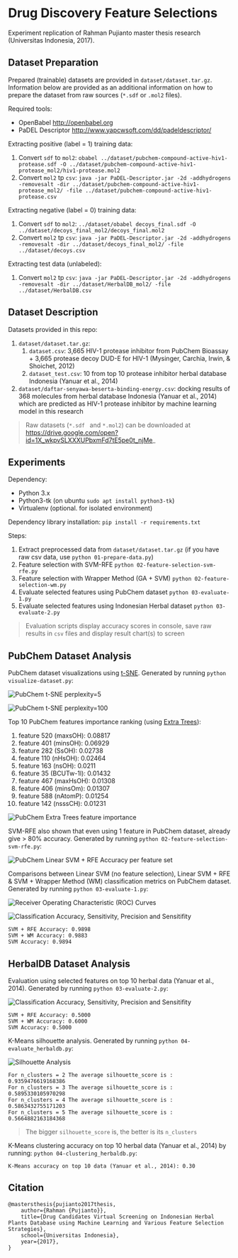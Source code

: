 # Drug Discovery Feature Selections

Experiment replication of Rahman Pujianto master thesis research (Universitas Indonesia, 2017).

## Dataset Preparation

Prepared (trainable) datasets are provided in `dataset/dataset.tar.gz`. Information below are provided as an additional information on how to prepare the dataset from raw sources (`*.sdf` or `.mol2` files).

Required tools:

* OpenBabel http://openbabel.org
* PaDEL Descriptor http://www.yapcwsoft.com/dd/padeldescriptor/

Extracting positive (label = 1) training data:

1. Convert `sdf` to `mol2`: `obabel ../dataset/pubchem-compound-active-hiv1-protease.sdf -O ../dataset/pubchem-compound-active-hiv1-protease_mol2/hiv1-protease.mol2`
1. Convert `mol2` tp `csv`: `java -jar PaDEL-Descriptor.jar -2d -addhydrogens -removesalt -dir ../dataset/pubchem-compound-active-hiv1-protease_mol2/ -file ../dataset/pubchem-compound-active-hiv1-protease.csv`

Extracting negative (label = 0) training data:

1. Convert `sdf` to `mol2`: `../dataset/obabel decoys_final.sdf -O ../dataset/decoys_final_mol2/decoys_final.mol2`
1. Convert `mol2` tp `csv`: `java -jar PaDEL-Descriptor.jar -2d -addhydrogens -removesalt -dir ../dataset/decoys_final_mol2/ -file ../dataset/decoys.csv`

Extracting test data (unlabeled):

1. Convert `mol2` tp `csv`: `java -jar PaDEL-Descriptor.jar -2d -addhydrogens -removesalt -dir ../dataset/HerbalDB_mol2/ -file ../dataset/HerbalDB.csv`

## Dataset Description

Datasets provided in this repo:

1. `dataset/dataset.tar.gz`: 
    1. `dataset.csv`: 3,665 HIV-1 protease inhibitor from PubChem Bioassay + 3,665 protease decoy DUD-E for HIV-1 (Mysinger, Carchia, Irwin, & Shoichet, 2012)
    1. `dataset_test.csv`: 10 from top 10 protease inhibitor herbal database Indonesia (Yanuar et al., 2014)
1. `dataset/daftar-senyawa-beserta-binding-energy.csv`: docking results of 368 molecules from herbal database Indonesia (Yanuar et al., 2014) which are predicted as HIV-1 protease inhibitor by machine learning model in this research

> Raw datasets (`*.sdf ` and `*.mol2`) can be downloaded at https://drive.google.com/open?id=1X_wkpvSLXXXUPbxmFd7tE5pe0t_njMe_

## Experiments

Dependency:

* Python 3.x
* Python3-tk (on ubuntu `sudo apt install python3-tk`)
* Virtualenv (optional. for isolated environment)

Dependency library installation: `pip install -r requirements.txt`

Steps:

1. Extract preprocessed data from `dataset/dataset.tar.gz` (if you have raw csv data, use `python 01-prepare-data.py`)
1. Feature selection with SVM-RFE `python 02-feature-selection-svm-rfe.py` 
1. Feature selection with Wrapper Method (GA + SVM) `python 02-feature-selection-wm.py`
1. Evaluate selected features using PubChem dataset `python 03-evaluate-1.py`
1. Evaluate selected features using Indonesian Herbal dataset `python 03-evaluate-2.py`

> Evaluation scripts display accuracy scores in console, save raw results in `csv` files and display result chart(s) to screen

## PubChem Dataset Analysis

PubChem dataset visualizations using [t-SNE](http://scikit-learn.org/stable/auto_examples/manifold/plot_t_sne_perplexity.html#sphx-glr-auto-examples-manifold-plot-t-sne-perplexity-py). Generated by running `python visualize-dataset.py`:

![PubChem t-SNE perplexity=5](visualize-dataset_tsne_5.png)

![PubChem t-SNE perplexity=100](visualize-dataset_tsne_100.png)

Top 10 PubChem features importance ranking (using [Extra Trees](http://scikit-learn.org/stable/auto_examples/ensemble/plot_forest_importances.html)):

1. feature 520 (maxsOH): 0.08817
2. feature 401 (minsOH): 0.06929
3. feature 282 (SsOH): 0.02738
4. feature 110 (nHsOH): 0.02464
5. feature 163 (nsOH): 0.0211
6. feature 35 (BCUTw-1l): 0.01432
7. feature 467 (maxHsOH): 0.01308
8. feature 406 (minsOm): 0.01307
9. feature 588 (nAtomP): 0.01254
10. feature 142 (nsssCH): 0.01231

![PubChem Extra Trees feature importance](visualize-dataset_importances.png)

SVM-RFE also shown that even using 1 feature in PubChem dataset, already give > 80% accuracy. Generated by running `python 02-feature-selection-svm-rfe.py`:

![PubChem Linear SVM + RFE Accuracy per feature set](SVM_RFE_chart.png)

Comparisons between Linear SVM (no feature selection), Linear SVM + RFE & SVM + Wrapper Method (WM) classification metrics on PubChem dataset. Generated by running `python 03-evaluate-1.py`:

![Receiver Operating Characteristic (ROC) Curves](03-evaluate-1_roc_chart.png)

![Classification Accuracy, Sensitivity, Precision and Sensitifity](03-evaluate-1_scores_chart.png)

```
SVM + RFE Accuracy: 0.9898
SVM + WM Accuracy: 0.9883
SVM Accuracy: 0.9894
```

## HerbalDB Dataset Analysis

Evaluation using selected features on top 10 herbal data (Yanuar et al., 2014). Generated by running `python 03-evaluate-2.py`:

![Classification Accuracy, Sensitivity, Precision and Sensitifity](03-evaluate-2_scores_chart.png)

```
SVM + RFE Accuracy: 0.5000
SVM + WM Accuracy: 0.6000
SVM Accuracy: 0.5000
```

K-Means silhouette analysis. Generated by running `python 04-evaluate_herbaldb.py`:

![Silhouette Analysis](silhouette_analysis_herbaldb.png)

```
For n_clusters = 2 The average silhouette_score is : 0.9359476619168386
For n_clusters = 3 The average silhouette_score is : 0.5895330105970298
For n_clusters = 4 The average silhouette_score is : 0.5863432755171203
For n_clusters = 5 The average silhouette_score is : 0.5664882163184368
```
> The bigger `silhouette_score` is, the better is its `n_clusters`

K-Means clustering accuracy on top 10 herbal data (Yanuar et al., 2014) by running: `python 04-clustering_herbaldb.py`:

```
K-Means accuracy on top 10 data (Yanuar et al., 2014): 0.30
```



## Citation

```
@mastersthesis{pujianto2017thesis,
	author={Rahman {Pujianto}},
    title={Drug Candidates Virtual Screening on Indonesian Herbal Plants Database using Machine Learning and Various Feature Selection Strategies},
	school={Universitas Indonesia},
	year={2017},
}
```